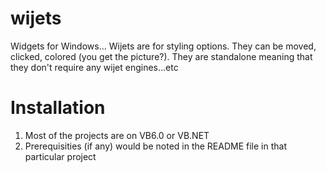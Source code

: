 wijets
======

Widgets for Windows...
Wijets are for styling options. They can be moved, clicked, colored (you get the picture?).
They are standalone meaning that they don't require any wijet engines...etc

Installation
============

1. Most of the projects are on VB6.0 or VB.NET
2. Prerequisities (if any) would be noted in the README file in that particular project
